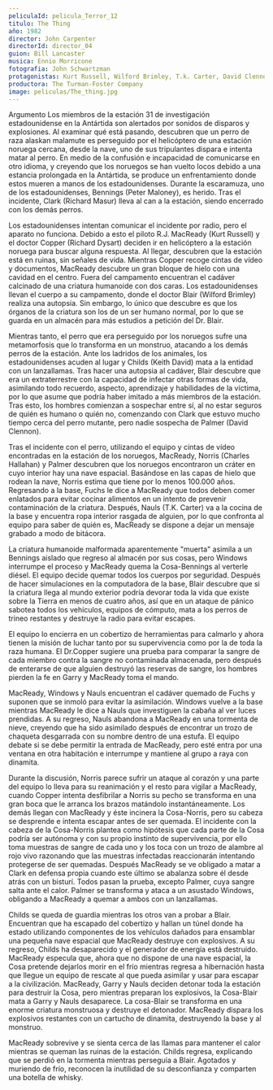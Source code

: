 ```yaml
---
peliculaId: pelicula_Terror_12
titulo: The Thing
año: 1982
director: John Carpenter
directorId: director_04
guion: Bill Lancaster
musica: Ennio Morricone
fotografia: John Schwartzman
protagonistas: Kurt Russell, Wilford Brimley, T.k. Carter, David Clennon, Keith David, Peter Malonew, Richard Dysanrt, Charles Hallahan, Richard Masur, Donald Moffat, Joel Polis, Thomas Waites
productora: The Turman-Foster Company
image: peliculas/The_thing.jpg
---
```


Argumento
Los miembros de la estación 31 de investigación estadounidense en la Antártida son alertados por sonidos de disparos y explosiones. Al examinar qué está pasando, descubren que un perro de raza alaskan malamute es perseguido por el helicóptero de una estación noruega cercana, desde la nave, uno de sus tripulantes dispara e intenta matar al perro. En medio de la confusión e incapacidad de comunicarse en otro idioma, y creyendo que los noruegos se han vuelto locos debido a una estancia prolongada en la Antártida, se produce un enfrentamiento donde estos mueren a manos de los estadounidenses. Durante la escaramuza, uno de los estadounidenses, Bennings (Peter Maloney), es herido. Tras el incidente, Clark (Richard Masur) lleva al can a la estación, siendo encerrado con los demás perros.

Los estadounidenses intentan comunicar el incidente por radio, pero el aparato no funciona. Debido a esto el piloto R.J. MacReady (Kurt Russell) y el doctor Copper (Richard Dysart) deciden ir en helicóptero a la estación noruega para buscar alguna respuesta. Al llegar, descubren que la estación está en ruinas, sin señales de vida. Mientras Copper recoge cintas de vídeo y documentos, MacReady descubre un gran bloque de hielo con una cavidad en el centro. Fuera del campamento encuentran el cadáver calcinado de una criatura humanoide con dos caras. Los estadounidenses llevan el cuerpo a su campamento, donde el doctor Blair (Wilford Brimley) realiza una autopsia. Sin embargo, lo único que descubre es que los órganos de la criatura son los de un ser humano normal, por lo que se guarda en un almacén para más estudios a petición del Dr. Blair.

Mientras tanto, el perro que era perseguido por los noruegos sufre una metamorfosis que lo transforma en un monstruo, atacando a los demás perros de la estación. Ante los ladridos de los animales, los estadounidenses acuden al lugar y Childs (Keith David) mata a la entidad con un lanzallamas. Tras hacer una autopsia al cadáver, Blair descubre que era un extraterrestre con la capacidad de infectar otras formas de vida, asimilando todo recuerdo, aspecto, aprendizaje y habilidades de la víctima, por lo que asume que podría haber imitado a más miembros de la estación. Tras esto, los hombres comienzan a sospechar entre sí, al no estar seguros de quién es humano o quién no, comenzando con Clark que estuvo mucho tiempo cerca del perro mutante, pero nadie sospecha de Palmer (David Clennon).

Tras el incidente con el perro, utilizando el equipo y cintas de vídeo encontradas en la estación de los noruegos, MacReady, Norris (Charles Hallahan) y Palmer descubren que los noruegos encontraron un cráter en cuyo interior hay una nave espacial. Basándose en las capas de hielo que rodean la nave, Norris estima que tiene por lo menos 100.000 años. Regresando a la base, Fuchs le dice a MacReady que todos deben comer enlatados para evitar cocinar alimentos en un intento de prevenir contaminación de la criatura. Después, Nauls (T.K. Carter) va a la cocina de la base y encuentra ropa interior rasgada de alguien, por lo que confronta al equipo para saber de quién es, MacReady se dispone a dejar un mensaje grabado a modo de bitácora.

La criatura humanoide malformada aparentemente "muerta" asimila a un Bennings aislado que regreso al almacén por sus cosas, pero Windows interrumpe el proceso y MacReady quema la Cosa-Bennings al verterle diésel. El equipo decide quemar todos los cuerpos por seguridad. Después de hacer simulaciones en la computadora de la base, Blair descubre que si la criatura llega al mundo exterior podría devorar toda la vida que existe sobre la Tierra en menos de cuatro años, así que en un ataque de pánico sabotea todos los vehículos, equipos de cómputo, mata a los perros de trineo restantes y destruye la radio para evitar escapes.

El equipo lo encierra en un cobertizo de herramientas para calmarlo y ahora tienen la misión de luchar tanto por su supervivencia como por la de toda la raza humana. El Dr.Copper sugiere una prueba para comparar la sangre de cada miembro contra la sangre no contaminada almacenada, pero después de enterarse de que alguien destruyó las reservas de sangre, los hombres pierden la fe en Garry y MacReady toma el mando.

MacReady, Windows y Nauls encuentran el cadáver quemado de Fuchs y suponen que se inmoló para evitar la asimilación. Windows vuelve a la base mientras MacReady le dice a Nauls que investiguen la cabaña al ver luces prendidas. A su regreso, Nauls abandona a MacReady en una tormenta de nieve, creyendo que ha sido asimilado después de encontrar un trozo de chaqueta desgarrada con su nombre dentro de una estufa. El equipo debate si se debe permitir la entrada de MacReady, pero esté entra por una ventana en otra habitación e interrumpe y mantiene al grupo a raya con dinamita.

Durante la discusión, Norris parece sufrir un ataque al corazón y una parte del equipo lo lleva para su reanimación y el resto para vigilar a MacReady, cuando Copper intenta desfibrilar a Norris su pecho se transforma en una gran boca que le arranca los brazos matándolo instantáneamente. Los demás llegan con MacReady y éste incinera la Cosa-Norris, pero su cabeza se desprende e intenta escapar antes de ser quemada. El incidente con la cabeza de la Cosa-Norris plantea como hipótesis que cada parte de la Cosa podría ser autónoma y con su propio instinto de supervivencia, por ello toma muestras de sangre de cada uno y los toca con un trozo de alambre al rojo vivo razonando que las muestras infectadas reaccionarán intentando protegerse de ser quemadas. Después MacReady se ve obligado a matar a Clark en defensa propia cuando este último se abalanza sobre él desde atrás con un bisturí. Todos pasan la prueba, excepto Palmer, cuya sangre salta ante el calor. Palmer se transforma y ataca a un asustado Windows, obligando a MacReady a quemar a ambos con un lanzallamas.

Childs se queda de guardia mientras los otros van a probar a Blair. Encuentran que ha escapado del cobertizo y hallan un túnel donde ha estado utilizando componentes de los vehículos dañados para ensamblar una pequeña nave espacial que MacReady destruye con explosivos. A su regreso, Childs ha desaparecido y el generador de energía está destruido. MacReady especula que, ahora que no dispone de una nave espacial, la Cosa pretende dejarlos morir en el frío mientras regresa a hibernación hasta que llegue un equipo de rescate al que pueda asimilar y usar para escapar a la civilización. MacReady, Garry y Nauls deciden detonar toda la estación para destruir la Cosa, pero mientras preparan los explosivos, la Cosa-Blair mata a Garry y Nauls desaparece. La cosa-Blair se transforma en una enorme criatura monstruosa y destruye el detonador. MacReady dispara los explosivos restantes con un cartucho de dinamita, destruyendo la base y al monstruo.

MacReady sobrevive y se sienta cerca de las llamas para mantener el calor mientras se queman las ruinas de la estación. Childs regresa, explicando que se perdió en la tormenta mientras perseguía a Blair. Agotados y muriendo de frío, reconocen la inutilidad de su desconfianza y comparten una botella de whisky.